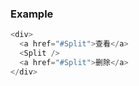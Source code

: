 ### Example

```js
<div>
  <a href="#Split">查看</a>
  <Split />
  <a href="#Split">删除</a>
</div>
```
